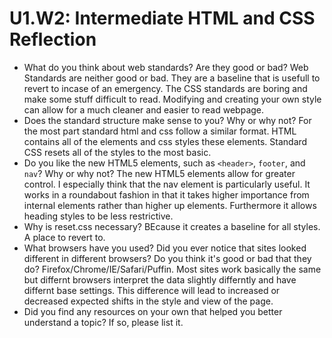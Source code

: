 # U1.W2: Intermediate HTML and CSS Reflection

* What do you think about web standards? Are they good or bad? Web Standards are neither good or bad. They are a baseline that is usefull to revert to incase of an emergency. The CSS standards are boring and make some stuff difficult to read. Modifying and creating your own style can allow for a much cleaner and easier to read webpage.
* Does the standard structure make sense to you? Why or why not? For the most part standard html and css follow a similar format. HTML contains all of the elements and css styles these elements. Standard CSS resets all of the styles to the most basic.
* Do you like the new HTML5 elements, such as `<header>`, `footer`, and `nav`? Why or why not?
The new HTML5 elements allow for greater control. I especially think that the nav element is particularly useful. It works in a roundabout fashion in that it takes higher importance from internal elements rather than higher up elements. Furthermore it allows heading styles to be less restrictive.
* Why is reset.css necessary? BEcause it creates a baseline for all styles. A place to revert to.
* What browsers have you used? Did you ever notice that sites looked different in different browsers? Do you think it's good or bad that they do? Firefox/Chrome/IE/Safari/Puffin. Most sites work basically the same but differnt browsers interpret the data slightly differntly and have differnt base settings. This difference will lead to increased or decreased expected shifts in the style and view of the page.
* Did you find any resources on your own that helped you better understand a topic? If so, please list it.